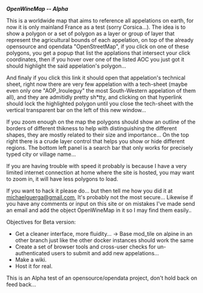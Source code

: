 ***OpenWineMap -- Alpha***

This is a worldwide map that aims to reference all appelations on earth, for now it is only mainland France as a test (sorry Corsica...).
The idea is to show a polygon or a set of polygon as a layer or group of layer that represent the agricultural bounds of each appelation, on top of the already opensource and opendata "OpenStreetMap", if you click on one of these polygons, you get a popup that list the applations that intersect your click coordinates, then if you hover over one of the listed AOC you just got it should highlight the said appelation's polygon...

And finaly if you click this link it should open that appelation's technical sheet, right now there are very few appelation with a tech-sheet (maybe even only one "AOP_Irouleguy" the most South-Western appelation of them all), and they are admitidly pretty sh\*tty, and clicking on that hyperlink should lock the highlighted polygon until you close the tech-sheet with the vertical transparent bar on the left of this new window...

If you zoom enough on the map the polygons should show an outline of the borders of different thikness to help with distinguishing the different shapes, they are mostly related to their size and importance... On the top right there is a crude layer control that helps you show or hide different regions. The bottom left panel is a search bar that only works for precisely typed city or village name...

If you are having trouble with speed it probably is because I have a very limited internet connection at home where the site is hosted, you may want to zoom in, it will have less polygons to load.

If you want to hack it please do... but then tell me how you did it at michaelguerga@gmail.com, It's probably not the most secure... Likewise if you have any comments or input on this site or on mistakes I've made send an email and add the object OpenWineMap in it so I may find them easily..

Objectives for Beta version: 
 - Get a cleaner interface, more fluidity...
-> Base mod_tile on alpine in an other branch just like the other docker instances should work the same 
 - Create a set of browser tools and cross-user checks for un-authenticated users to submit and add new appelations...
 - Make a wiki.
 - Host it for real.

This is an Alpha test of an opensource/opendata project, don't hold back on feed back...
